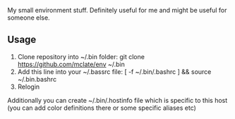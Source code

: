 My small environment stuff. Definitely useful for me and might be useful for someone else.

## Usage

1. Clone repository into ~/.bin folder: git clone https://github.com/mclate/env ~/.bin
2. Add this line into your ~/.bassrc file: [ -f ~/.bin/.bashrc ] && source ~/.bin.bashrc
3. Relogin

Additionally you can create ~/.bin/.hostinfo file which is specific to this host (you can add color definitions there or some specific aliases etc)
